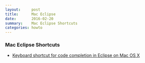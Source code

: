 ```yaml
---
layout:     post
title:      Mac Eclipse 
date:       2016-02-20
summary:    Mac Eclipse Shortcuts
categories: howto 
---
```




### Mac Eclipse Shortcuts 

  * [Keyboard shortcut for code completion in Eclipse on Mac OS X](http://stefaanlippens.net/code_completion_shortcut_eclipse_osx)
